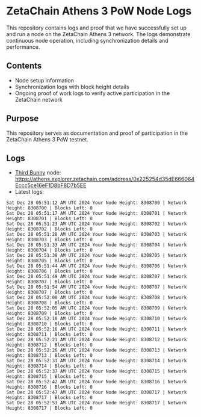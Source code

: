 # ZetaChain Athens 3 PoW Node Logs
This repository contains logs and proof that we have successfully set up and run a node on the ZetaChain Athens 3 network. The logs demonstrate continuous node operation, including synchronization details and performance.

## Contents
- Node setup information
- Synchronization logs with block height details
- Ongoing proof of work logs to verify active participation in the ZetaChain network

## Purpose
This repository serves as documentation and proof of participation in the ZetaChain Athens 3 PoW testnet.

## Logs

- [Third Bunny](https://thirdbunny.xyz/) node: https://athens.explorer.zetachain.com/address/0x225254d35dE666064Eccc5ce16eF1D8bF8D7b5EE
- Latest logs:
```
Sat Dec 28 05:51:12 AM UTC 2024 Your Node Height: 8308700 | Network Height: 8308700 | Blocks Left: 0
Sat Dec 28 05:51:17 AM UTC 2024 Your Node Height: 8308701 | Network Height: 8308701 | Blocks Left: 0
Sat Dec 28 05:51:23 AM UTC 2024 Your Node Height: 8308702 | Network Height: 8308702 | Blocks Left: 0
Sat Dec 28 05:51:28 AM UTC 2024 Your Node Height: 8308703 | Network Height: 8308703 | Blocks Left: 0
Sat Dec 28 05:51:33 AM UTC 2024 Your Node Height: 8308704 | Network Height: 8308704 | Blocks Left: 0
Sat Dec 28 05:51:38 AM UTC 2024 Your Node Height: 8308705 | Network Height: 8308705 | Blocks Left: 0
Sat Dec 28 05:51:44 AM UTC 2024 Your Node Height: 8308706 | Network Height: 8308706 | Blocks Left: 0
Sat Dec 28 05:51:49 AM UTC 2024 Your Node Height: 8308707 | Network Height: 8308707 | Blocks Left: 0
Sat Dec 28 05:51:54 AM UTC 2024 Your Node Height: 8308707 | Network Height: 8308707 | Blocks Left: 0
Sat Dec 28 05:52:00 AM UTC 2024 Your Node Height: 8308708 | Network Height: 8308708 | Blocks Left: 0
Sat Dec 28 05:52:05 AM UTC 2024 Your Node Height: 8308709 | Network Height: 8308709 | Blocks Left: 0
Sat Dec 28 05:52:10 AM UTC 2024 Your Node Height: 8308710 | Network Height: 8308710 | Blocks Left: 0
Sat Dec 28 05:52:16 AM UTC 2024 Your Node Height: 8308711 | Network Height: 8308711 | Blocks Left: 0
Sat Dec 28 05:52:21 AM UTC 2024 Your Node Height: 8308712 | Network Height: 8308712 | Blocks Left: 0
Sat Dec 28 05:52:26 AM UTC 2024 Your Node Height: 8308713 | Network Height: 8308713 | Blocks Left: 0
Sat Dec 28 05:52:31 AM UTC 2024 Your Node Height: 8308714 | Network Height: 8308714 | Blocks Left: 0
Sat Dec 28 05:52:37 AM UTC 2024 Your Node Height: 8308715 | Network Height: 8308715 | Blocks Left: 0
Sat Dec 28 05:52:42 AM UTC 2024 Your Node Height: 8308716 | Network Height: 8308716 | Blocks Left: 0
Sat Dec 28 05:52:47 AM UTC 2024 Your Node Height: 8308717 | Network Height: 8308717 | Blocks Left: 0
Sat Dec 28 05:52:53 AM UTC 2024 Your Node Height: 8308717 | Network Height: 8308717 | Blocks Left: 0
```
